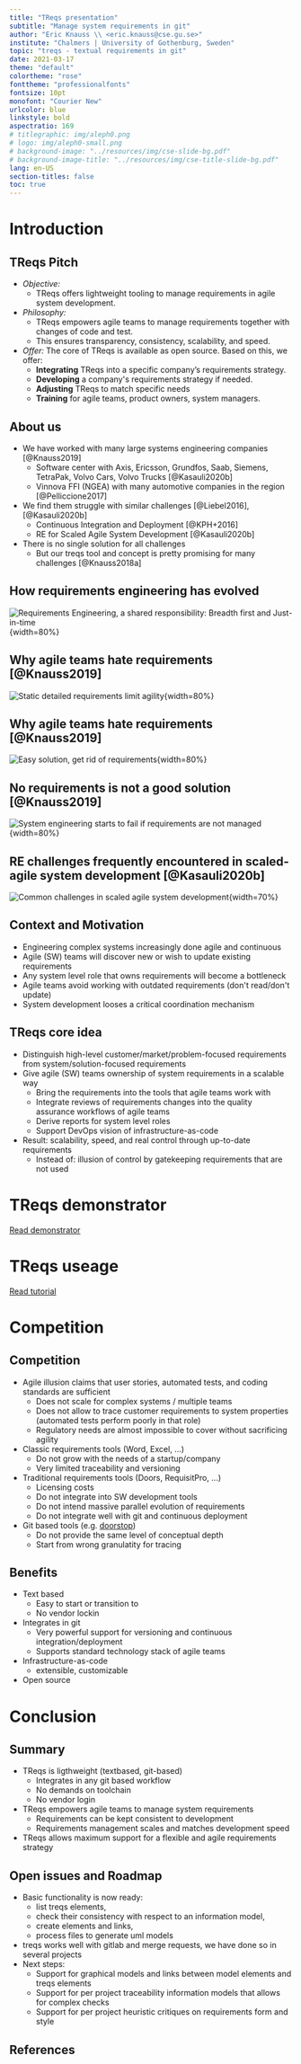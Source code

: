 ```yaml
---
title: "TReqs presentation"
subtitle: "Manage system requirements in git"
author: "Eric Knauss \\ <eric.knauss@cse.gu.se>"
institute: "Chalmers | University of Gothenburg, Sweden"
topic: "treqs - textual requirements in git"
date: 2021-03-17
theme: "default"
colortheme: "rose"
fonttheme: "professionalfonts"
fontsize: 10pt
monofont: "Courier New"
urlcolor: blue
linkstyle: bold
aspectratio: 169
# titlegraphic: img/aleph0.png
# logo: img/aleph0-small.png
# background-image: "../resources/img/cse-slide-bg.pdf"
# background-image-title: "../resources/img/cse-title-slide-bg.pdf"
lang: en-US
section-titles: false
toc: true
---
```



# Introduction 

## TReqs Pitch

- *Objective:* 
  - TReqs offers lightweight tooling to manage requirements in agile system development.
- *Philosophy:* 
  - TReqs empowers agile teams to manage requirements together with changes of code and test. 
  - This ensures transparency, consistency, scalability, and speed.
- *Offer:* The core of TReqs is available as open source. Based on this, we offer: 
  - **Integrating** TReqs into a specific company’s requirements strategy.
  - **Developing** a company's requirements strategy if needed. 
  - **Adjusting** TReqs to match specific needs  
  - **Training** for agile teams, product owners, system managers.  

## About us

- We have worked with many large systems engineering companies [@Knauss2019] 
  - Software center with Axis, Ericsson, Grundfos, Saab, Siemens, TetraPak, Volvo Cars, Volvo Trucks [@Kasauli2020b] 
  - Vinnova FFI (NGEA) with many automotive companies in the region [@Pelliccione2017]
- We find them struggle with similar challenges [@Liebel2016], [@Kasauli2020b]
  - Continuous Integration and Deployment [@KPH+2016]
  - RE for Scaled Agile System Development [@Kasauli2020b]
- There is no single solution for all challenges
  - But our treqs tool and concept is pretty promising for many challenges [@Knauss2018a]

## How requirements engineering has evolved

![Requirements Engineering, a shared responsibility: Breadth first and Just-in-time](img/re-breadth-first-and-jit.png){width=80%}

## Why agile teams hate requirements [@Knauss2019]

![Static detailed requirements limit agility](img/chlg-narrative-1.png){width=80%}

## Why agile teams hate requirements [@Knauss2019]

![Easy solution, get rid of requirements](img/chlg-narrative-2.png){width=80%}

<!--## Why user stories are not working well

![User stories do not work well at scale](img/chlg-narrative-3.png){width=80%}

## Lack of requirements affects long-term knowledge about customer [@Knauss2019]

![Without requirements, long-term customer knowledge suffers](img/chlg-narrative-4.png){width=80%}

## Lack of requirements affects inter-team coordination [@Knauss2019]

![Inter-team coordination suffers from lack of requirements](img/chlg-narrative-5.png){width=80%}

## System engineering starts to fail if requirements are not managed [@Knauss2019]
-->

## No requirements is not a good solution [@Knauss2019]

![System engineering starts to fail if requirements are not managed](img/chlg-narrative-8.png){width=80%}

## RE challenges frequently encountered in scaled-agile system development [@Kasauli2020b]

![Common challenges in scaled agile system development](img/chlg-swc27-model.png){width=70%}


## Context and Motivation

- Engineering complex systems increasingly done agile and continuous
- Agile (SW) teams will discover new or wish to update existing requirements
- Any system level role that owns requirements will become a bottleneck 
- Agile teams avoid working with outdated requirements (don't read/don't update)
- System development looses a critical coordination mechanism

## TReqs core idea

- Distinguish high-level customer/market/problem-focused requirements from system/solution-focused requirements
- Give agile (SW) teams ownership of system requirements in a scalable way
  - Bring the requirements into the tools that agile teams work with
  - Integrate reviews of requirements changes into the quality assurance workflows of agile teams
  - Derive reports for system level roles 
  - Support DevOps vision of infrastructure-as-code
- Result: scalability, speed, and real control through up-to-date requirements
    - Instead of: illusion of control by gatekeeping requirements that are not used

# TReqs demonstrator


[Read demonstrator](treqs-demonstrator.md)

# TReqs useage

[Read tutorial](treqs-usage.md)

# Competition

## Competition

- Agile illusion claims that user stories, automated tests, and coding standards are sufficient
  - Does not scale for complex systems / multiple teams
  - Does not allow to trace customer requirements to system properties (automated tests perform poorly in that role) 
  - Regulatory needs are almost impossible to cover without sacrificing agility
- Classic requirements tools (Word, Excel, ...)
  - Do not grow with the needs of a startup/company
  - Very limited traceability and versioning
- Traditional requirements tools (Doors, RequisitPro, ...)
  - Licensing costs
  - Do not integrate into SW development tools
  - Do not intend massive parallel evolution of requirements
  - Do not integrate well with git and continuous deployment
- Git based tools (e.g. [doorstop](https://github.com/doorstop-dev/doorstop))
  - Do not provide the same level of conceptual depth
  - Start from wrong granulatity for tracing

## Benefits

- Text based
  - Easy to start or transition to
  - No vendor lockin
- Integrates in git
  - Very powerful support for versioning and continuous integration/deployment
  - Supports standard technology stack of agile teams
- Infrastructure-as-code
  - extensible, customizable
- Open source


# Conclusion

## Summary

- TReqs is ligthweight (textbased, git-based)
  - Integrates in any git based workflow
  - No demands on toolchain
  - No vendor login
- TReqs empowers agile teams to manage system requirements
  - Requirements can be kept consistent to development
  - Requirements management scales and matches development speed
- TReqs allows maximum support for a flexible and agile requirements strategy

## Open issues and Roadmap

- Basic functionality is now ready: 
  - list treqs elements, 
  - check their consistency with respect to an information model, 
  - create elements and links, 
  - process files to generate uml models
- treqs works well with gitlab and merge requests, we have done so in several projects
- Next steps:
  - Support for graphical models and links between model elements and treqs elements
  - Support for per project traceability information models that allows for complex checks
  - Support for per project heuristic critiques on requirements form and style

## References 

